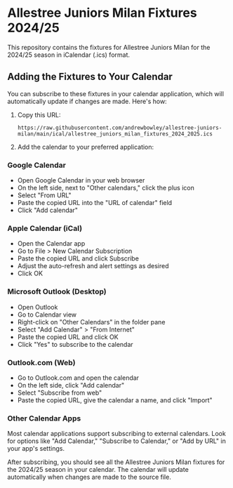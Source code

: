 # Allestree Juniors Milan Fixtures 2024/25

This repository contains the fixtures for Allestree Juniors Milan for the 2024/25 season in iCalendar (.ics) format.

## Adding the Fixtures to Your Calendar

You can subscribe to these fixtures in your calendar application, which will automatically update if changes are made. Here's how:

1. Copy this URL:
   ```
   https://raw.githubusercontent.com/andrewbowley/allestree-juniors-milan/main/ical/allestree_juniors_milan_fixtures_2024_2025.ics
   ```

2. Add the calendar to your preferred application:

### Google Calendar
- Open Google Calendar in your web browser
- On the left side, next to "Other calendars," click the plus icon
- Select "From URL"
- Paste the copied URL into the "URL of calendar" field
- Click "Add calendar"

### Apple Calendar (iCal)
- Open the Calendar app
- Go to File > New Calendar Subscription
- Paste the copied URL and click Subscribe
- Adjust the auto-refresh and alert settings as desired
- Click OK

### Microsoft Outlook (Desktop)
- Open Outlook
- Go to Calendar view
- Right-click on "Other Calendars" in the folder pane
- Select "Add Calendar" > "From Internet"
- Paste the copied URL and click OK
- Click "Yes" to subscribe to the calendar

### Outlook.com (Web)
- Go to Outlook.com and open the calendar
- On the left side, click "Add calendar"
- Select "Subscribe from web"
- Paste the copied URL, give the calendar a name, and click "Import"

### Other Calendar Apps
Most calendar applications support subscribing to external calendars. Look for options like "Add Calendar," "Subscribe to Calendar," or "Add by URL" in your app's settings.

After subscribing, you should see all the Allestree Juniors Milan fixtures for the 2024/25 season in your calendar. The calendar will update automatically when changes are made to the source file.


